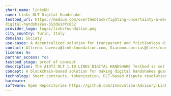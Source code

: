 ```yaml
---
short_name: linksDH
name: Links DLT Digital Handshake
testbed_url: https://medium.com/overtheblock/fighting-uncertainty-a-decentralized-solution-for-transparent-and-frictionless-
digital-handshakes-553de1dfc852
provider_logo: logos/linksfoundation.png
city_country: Turin, Italy
domains: Society
use-cases: A decentralized solution for transparent and frictionless digital handshakes
contact: Alfredo.favenza@linksfoundation.com, Giacomo.corrias@linksfoundation.com
license: No
partner_access: Yes
testbed_stage: proof of concept
description: The AIOTI DLT 1.10 LINKS DIGITAL HANDSHAKE Testbed is set to demonstrate a blockchain platform aiming at helping gig economy workers to conduct business transactions with untrusted parties by leveraging smart contracts and dispute resolution mechanisms. The solution exploits the intrinsic benefits of DLTs to guarantee a verifiable process with automated payment and fair dispute resolution. The dispute resolution mechanism leverages a custom token and a decentralized escrow service to guarantee a fair and fast completion of the business transaction. The prototype is built on top of the EOSIO blockchain platform.
concept: A blockchain-based solution for making digital handshakes guaranteeing transparency on identity, code, and payments. Building a new form of trust in the digital handshake process (from platform to code) through an EOSIO blockchain-based solution. Fair and decentralized dispute resolution with a pseudo-random selection of jurors for reducing the cost-benefit ratio. Automatic token payments through a decentralized and bulletproof escrow service.
technology: Smart contracts, tokenization, DLT-based dispute resolution.
hardware: 
software: Open Repositories https://github.com/Innovation-Advisory-Links-Foundation/DigitalHandshake-Backend https://github.com/Innovation-Advisory-Links-Foundation/DigitalHandshake-Frontend
---
```

